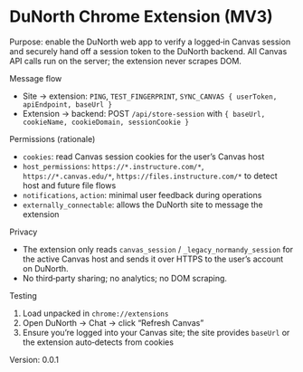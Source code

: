# DuNorth Chrome Extension (MV3)

Purpose: enable the DuNorth web app to verify a logged‑in Canvas session and securely hand off a session token to the DuNorth backend. All Canvas API calls run on the server; the extension never scrapes DOM.

Message flow
- Site → extension: `PING`, `TEST_FINGERPRINT`, `SYNC_CANVAS { userToken, apiEndpoint, baseUrl }`
- Extension → backend: POST `/api/store-session` with `{ baseUrl, cookieName, cookieDomain, sessionCookie }`

Permissions (rationale)
- `cookies`: read Canvas session cookies for the user’s Canvas host
- `host_permissions`: `https://*.instructure.com/*`, `https://*.canvas.edu/*`, `https://files.instructure.com/*` to detect host and future file flows
- `notifications`, `action`: minimal user feedback during operations
- `externally_connectable`: allows the DuNorth site to message the extension

Privacy
- The extension only reads `canvas_session` / `_legacy_normandy_session` for the active Canvas host and sends it over HTTPS to the user’s account on DuNorth.
- No third‑party sharing; no analytics; no DOM scraping.

Testing
1. Load unpacked in `chrome://extensions`
2. Open DuNorth → Chat → click “Refresh Canvas”
3. Ensure you’re logged into your Canvas site; the site provides `baseUrl` or the extension auto‑detects from cookies

Version: 0.0.1
